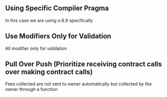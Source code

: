 ## Using Specific Compiler Pragma
In this case we are using o.8.9 specifically

## Use Modifiers Only for Validation
All modifier only for validation

## Pull Over Push (Prioritize receiving contract calls over making contract calls)
Fees collected are not sent to owner automatically but collected by the owner through a function
